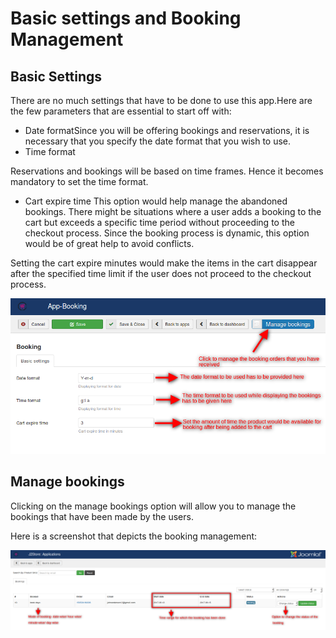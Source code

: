 # Basic settings and Booking Management

## Basic Settings <a id="basic-settings"></a>

There are no much settings that have to be done to use this app.Here are the few parameters that are essential to start off with:

* Date formatSince you will be offering bookings and reservations, it is necessary that you specify the date format that you wish to use.
* Time format

Reservations and bookings will be based on time frames. Hence it becomes mandatory to set the time format.

* Cart expire time This option would help manage the abandoned bookings. There might be situations where a user adds a booking to the cart but exceeds a specific time period without proceeding to the checkout process. Since the booking process is dynamic, this option would be of great help to avoid conflicts.

Setting the cart expire minutes would make the items in the cart disappear after the specified time limit if the user does not proceed to the checkout process.

![bsbkm](https://raw.githubusercontent.com/j2store/doc-images/master/booking-and-reservations/basic-settings-and-booking-management/app_bookingbasicsettings.png)

## Manage bookings <a id="manage-bookings"></a>

Clicking on the manage bookings option will allow you to manage the bookings that have been made by the users.

Here is a screenshot that depicts the booking management:

![booking](https://raw.githubusercontent.com/j2store/doc-images/master/booking-and-reservations/basic-settings-and-booking-management/app_bookingmanagebooking.png)

